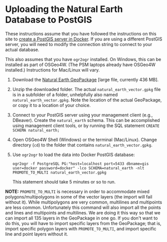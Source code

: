 # Uploading the Natural Earth Database to PostGIS

These instructions assume that you have followed the instructions on this site to [create a PostGIS server in Docker](creating_a_postgis_server_in_docker.md). If you are using a different PostGIS server, you will need to modify the connection string to connect to your actual database.

This also assumes that you have `ogr2ogr` installed. On Windows, this can be installed as part of OSGeo4W. (The PSM laptops already have OSGeo4W installed.) Instructions for Mac/Linux will vary.

1. Download the [Natural Earth GeoPackage](https://naciscdn.org/naturalearth/packages/natural_earth_vector.gpkg.zip) [large file, currently 436 MB].
2. Unzip the downloaded folder. The actual `natural_earth_vector.gpkg` file is in a subfolder of a folder, unhelpfully also named `natural_earth_vector.gpkg`. Note the location of the actual GeoPackage, or copy it to a location of your choice.
3. Connect to your PostGIS server using your management client (e.g., DBeaver). Create the `natural_earth` schema. This can be accomplished using management client tools, or by running the SQL statement `CREATE SCHEMA natural_earth;`
4. Open OSGeo4W Shell (Windows) or the terminal (Mac/Linux). Change directory (`cd`) to the folder that contains `natural_earth_vector.gpkg`.
5. Use `ogr2ogr` to load the data into Docker PostGIS database:
    
    `ogr2ogr -f PostgreSQL PG:"host=localhost port=5433 dbname=gis user=docker password=docker" -lco SCHEMA=natural_earth -nlt PROMOTE_TO_MULTI natural_earth_vector.gpkg`
    
    This statement should take 5 minutes or so to run.

**NOTE:** `PROMOTE_TO_MULTI` is necessary in order to accommodate mixed polygons/multipolygons in some of the vector layers (the import will fail without it). While multipolygons are very common, multilines and multipoints are less common. Unfortunately this command will also import all the points and lines and multipoints and multilines. We are doing it this way so that we can import all 135 layers in the GeoPackage in one go. If you don't want to do this, you will have to import specific layers from the GeoPackage; that is, import specific polygon layers with `PROMOTE_TO_MULTI`, and import specific line and point layers without it.
